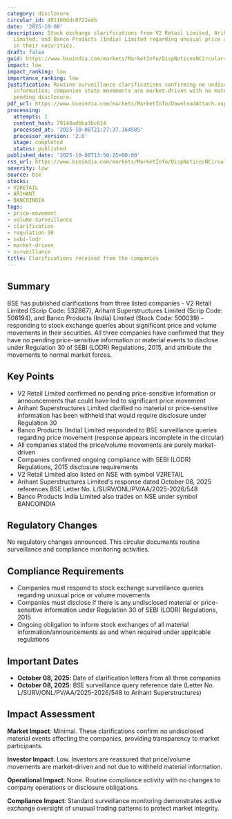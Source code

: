 ```yaml
---
category: disclosure
circular_id: 401160ddc0722edb
date: '2025-10-08'
description: Stock exchange clarifications from V2 Retail Limited, Arihant Superstructures
  Limited, and Banco Products (India) Limited regarding unusual price and volume movements
  in their securities.
draft: false
guid: https://www.bseindia.com/markets/MarketInfo/DispNoticesNCirculars.aspx?Noticeid={544F27D1-58F5-4943-AEED-C239134D3390}&noticeno=20251008-51&dt=10/08/2025&icount=51&totcount=68&flag=0
impact: low
impact_ranking: low
importance_ranking: low
justification: Routine surveillance clarifications confirming no undisclosed price-sensitive
  information; companies state movements are market-driven with no material events
  pending disclosure.
pdf_url: https://www.bseindia.com/markets/MarketInfo/DownloadAttach.aspx?id=20251008-51&attachedId=ce401b96-14f4-409f-8bfb-68235e2b19b2
processing:
  attempts: 1
  content_hash: 79148adbba3bc614
  processed_at: '2025-10-08T21:27:37.164585'
  processor_version: '2.0'
  stage: completed
  status: published
published_date: '2025-10-08T13:50:25+00:00'
rss_url: https://www.bseindia.com/markets/MarketInfo/DispNoticesNCirculars.aspx?Noticeid={544F27D1-58F5-4943-AEED-C239134D3390}&noticeno=20251008-51&dt=10/08/2025&icount=51&totcount=68&flag=0
severity: low
source: bse
stocks:
- V2RETAIL
- ARIHANT
- BANCOINDIA
tags:
- price-movement
- volume-surveillance
- clarification
- regulation-30
- sebi-lodr
- market-driven
- surveillance
title: Clarifications received from the companies
---
```


## Summary

BSE has published clarifications from three listed companies - V2 Retail Limited (Scrip Code: 532867), Arihant Superstructures Limited (Scrip Code: 506194), and Banco Products (India) Limited (Stock Code: 500039) - responding to stock exchange queries about significant price and volume movements in their securities. All three companies have confirmed that they have no pending price-sensitive information or material events to disclose under Regulation 30 of SEBI (LODR) Regulations, 2015, and attribute the movements to normal market forces.

## Key Points

- V2 Retail Limited confirmed no pending price-sensitive information or announcements that could have led to significant price movement
- Arihant Superstructures Limited clarified no material or price-sensitive information has been withheld that would require disclosure under Regulation 30
- Banco Products (India) Limited responded to BSE surveillance queries regarding price movement (response appears incomplete in the circular)
- All companies stated the price/volume movements are purely market-driven
- Companies confirmed ongoing compliance with SEBI (LODR) Regulations, 2015 disclosure requirements
- V2 Retail Limited also listed on NSE with symbol V2RETAIL
- Arihant Superstructures Limited's response dated October 08, 2025 references BSE Letter No. L/SURV/ONL/PV/AA/2025-2026/548
- Banco Products India Limited also trades on NSE under symbol BANCOINDIA

## Regulatory Changes

No regulatory changes announced. This circular documents routine surveillance and compliance monitoring activities.

## Compliance Requirements

- Companies must respond to stock exchange surveillance queries regarding unusual price or volume movements
- Companies must disclose if there is any undisclosed material or price-sensitive information under Regulation 30 of SEBI (LODR) Regulations, 2015
- Ongoing obligation to inform stock exchanges of all material information/announcements as and when required under applicable regulations

## Important Dates

- **October 08, 2025**: Date of clarification letters from all three companies
- **October 08, 2025**: BSE surveillance query reference date (Letter No. L/SURV/ONL/PV/AA/2025-2026/548 to Arihant Superstructures)

## Impact Assessment

**Market Impact**: Minimal. These clarifications confirm no undisclosed material events affecting the companies, providing transparency to market participants.

**Investor Impact**: Low. Investors are reassured that price/volume movements are market-driven and not due to withheld material information.

**Operational Impact**: None. Routine compliance activity with no changes to company operations or disclosure obligations.

**Compliance Impact**: Standard surveillance monitoring demonstrates active exchange oversight of unusual trading patterns to protect market integrity.